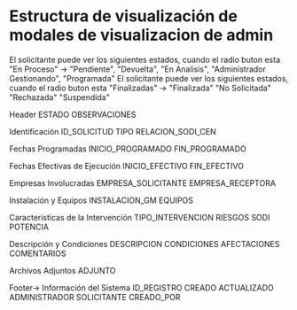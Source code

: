 # Estructura de visualización de modales de visualizacion de admin

El solicitante puede ver los siguientes estados, cuando el radio buton esta "En Proceso" -> "Pendiente", "Devuelta", "En Analisis", "Administrador Gestionando", "Programada"
El solicitante puede ver los siguientes estados, cuando el radio buton esta "Finalizadas" -> "Finalizada" "No Solicitada" "Rechazada" "Suspendida"

Header
	ESTADO
	OBSERVACIONES

Identificación
	ID_SOLICITUD
	TIPO
	RELACION_SODI_CEN

Fechas Programadas
	INICIO_PROGRAMADO
	FIN_PROGRAMADO

Fechas Efectivas de Ejecución
	INICIO_EFECTIVO
	FIN_EFECTIVO

Empresas Involucradas
	EMPRESA_SOLICITANTE
	EMPRESA_RECEPTORA

Instalación y Equipos
	INSTALACION_GM
	EQUIPOS

Características de la Intervención
	TIPO_INTERVENCION
	RIESGOS
	SODI
	POTENCIA

Descripción y Condiciones
	DESCRIPCION
	CONDICIONES
	AFECTACIONES
	COMENTARIOS

Archivos Adjuntos
	ADJUNTO

Footer->
Información del Sistema
	ID_REGISTRO
	CREADO
	ACTUALIZADO
	ADMINISTRADOR
	SOLICITANTE
	CREADO_POR
